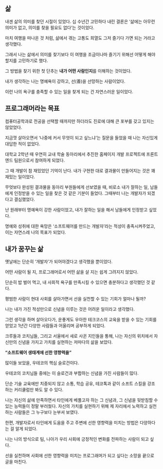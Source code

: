 ## 삶

내겐 삶의 의미를 찾던 시절이 있었다. 십 수년간 고민하다 내린 결론은 ‘삶에는 아무런 의미가 없고, 의미를 찾을 필요도 없다’는 것이었다.

마치 여행을 떠나온 것 처럼, 삶에서 겪는 고통도 희열도 그저 즐기다 가면 되는 거라고 생각했다.

그래서 나는 삶에서 의미를 찾기보다 이 여행을 조금이나마 즐기기 위해선 어떻게 해야 할지를 고민하기로 했다.

그 방법을 찾기 위한 첫 단추는 **내가 어떤 사람인지**를 이해하는 것이었다.

내가 생각하는 나는 명예욕이 강하고, 선(善)을 선망하는 사람이었다.

이런 나의 욕구를 충족할 수 있는 일을 찾게 되는 건 자연스러운 일이었다.

## 프로그래머라는 목표

컴퓨터공학과로 전공을 선택할 때까지만 하더라도 진로에 대해 큰 포부를 갖고 있지는 않았었다.

지금껏 살아오면서 ‘나중에 커서 무엇이 되고 싶느냐’는 질문을 들었을 때 나는 자신있게 대답한 적이 없었다.

대학교 2학년 때 우연히 교내 학술 동아리에서 추진한 홈페이지 개발 프로젝트에 프론트엔드 팀원으로서 참여하게 되었다.

그 때 개발이 참 재밌었던 기억이 난다. 내가 구현한 대로 결과물이 만들어지는 것은 꽤 재밌는 일이었다.

무엇보다 완성된 결과물을 동아리 부원들에게 선보였을 때, 비로소 내가 잘하는 일, 남들에게 인정받을 수 있는 일을 찾은 것 같은 기분이 들었다. 그때부터 나는 개발자가 되겠다고 결심했었다.

난 원래부터 명예욕이 강한 사람이었고, 내가 잘하는 일을 해서 남들에게 인정받고 싶었다.

명예와 성취에 대한 욕망은 ‘소프트웨어를 만드는 개발자’라는 적성이 충족시켜주었고, 이는 자연스레 나의 목표가 되었다.

## 내가 꿈꾸는 삶

옛날에는 단순히 ‘개발자’가 되어야겠다고 생각했을 뿐이었다.

어떤 사람이 될 지, 프로그래머로서 어떤 삶을 살 지는 쉽게 그려지지 않았다.

단순히 밥 벌어 먹고, 내 사회적 욕구를 만족시킬 수 있으면 충분하다고 생각했던 것 같다.

평범한 사람이 현대 사회를 살아가면서 선을 실천할 수 있는 기회가 얼마나 될까?

나는 내가 가진 적성만으로 신념을 이루는 것은 어려운 일이라고 생각했다.

그런 생각을 하며 살아오다가, 운좋게도 우아한 테크코스의 교육을 받을 수 있는 기회를 얻었고 1년간 다양한 사람들과 어울리며 공부하게 되었다.

크루들과 코치님들, 그리고 서울에서 새로 사귄 지인들을 통해, 나는 자신의 위치에서 자신만의 신념을 가지고 가치를 실현하는 저마다의 삶을 보았다.

**“소프트웨어 생태계에 선한 영향력을”**

많이들 보았을, 우테코의 핵심 슬로건이다.

우테코의 코치님들 중에는 이 슬로건과 부합하는 신념을 가진 사람들이 많다.

단순 기술 교육에만 치중되지 않고 소통, 학습 공유, 테코톡과 같이 소프트 스킬을 강조하는 커리큘럼만 봐도 알 수 있다.

나는 자신의 삶에 만족하면서 타인에게 베풀고자 하는 그 신념과, 그 신념을 뒷받침할 수 있는 능력들이 정말 부러웠다. 자신의 가치를 실현하기 위해 제 자리에서 노력하고 실천하는 사람들은 그 누구보다 눈부셔 보였다.

한편, 개발자로서 타인에게 도움을 주고 주변에 선한 영향력을 미치는 방법은 다양하다는 걸 알게 되었다.

나는 나의 방식으로 팀, 나아가 우리 사회에 긍정적인 변화를 전파하는 사람이 되고 싶다.

선을 실천하며 사회에 선한 영향력을 미치는 프로그래머가 되고 싶다는 소망을 끝으로 글을 마친다.